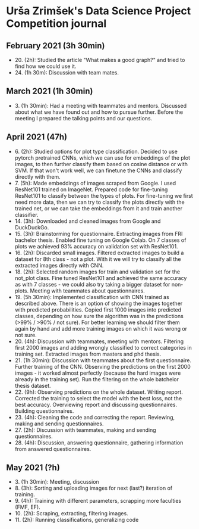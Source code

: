 # Urša Zrimšek's Data Science Project Competition journal

## February 2021 (3h 30min)

* 20\. (2h): Studied the article "What makes a good graph?" and tried to find how we could use it.
* 24\. (1h 30m): Discussion with team mates.

## March 2021 (1h 30min)

* 3\. (1h 30min): Had a meeting with teammates and mentors. Discussed about what we have found out and how to pursue 
further. Before the meeting I prepared the talking points and our questions.

## April 2021 (47h)

* 6\. (2h): Studied options for plot type classification. Decided to use pytorch pretrained CNNs, which we can use for 
embeddings of the plot images, to then further classify them based on cosine distance or with SVM. If that won't work well, 
we can finetune the CNNs and classify directly with them.
* 7\. (5h): Made embeddings of images scraped from Google. I used ResNet101 trained on ImageNet.
Prepared code for fine-tuning ResNet101 to classify between the types of plots. For fine-tuning we first need more data,
then we can try to classify the plots directly with the trained net, or we can take the embeddings from it and train 
another classifier.
* 14\. (3h): Downloaded and cleaned images from Google and DuckDuckGo.
* 15\. (3h): Brainstorming for questionnaire. Extracting images from FRI bachelor thesis. Enabled fine 
tuning on Google Colab. On 7 classes of plots we achieved 93% accuracy on validation set with ResNet101.
* 16\. (2h): Discarded small images. Filtered extracted images to build a dataset for 8th class - not a plot. With it we
will try to classify all the extracted images directly with CNN.
* 18\. (2h): Selected random images for train and validation set for the not_plot class. Fine tuned ResNet101 and 
achieved the same accuracy as with 7 classes - we could also try taking a bigger dataset for non-plots. Meeting with 
teammates about questionnaires.
* 19\. (5h 30min): Implemented classification with CNN trained as described above. There is an option of showing the 
images together with predicted probabilities. Copied first 1000 images into predicted classes, depending on how sure the
algorithm was in the predictions (>99% / >90% / not sure). For better learning we should filter them again by hand and 
add more training images on which it was wrong or not sure.
* 20\. (4h): Discussion with teammates, meeting with mentors. Filtering first 2000 images and adding wrongly classified
to correct categories in training set. Extracted images from masters and phd thesis.
* 21\. (1h 30min): Discussion with teammates about the first questionnaire. Further training of the CNN. Observing the
predictions on the first 2000 images - it worked almost perfectly (because the hard images were already in the training 
set). Run the filtering on the whole batchelor thesis dataset.
* 22\. (9h): Observing predictions on the whole dataset. Writing report. Corrected the training to select the model with
the best loss, not the best accuracy. Overviewing report and discussing questionnaires. Building questionnaires.
* 23\. (4h): Cleaning the code and correcting the report. Reviewing, making and sending questionnaires.
* 27\. (2h): Discussion with teammates, making and sending questionnaires.
* 28\. (4h): Discussion, answering questionnaire, gathering information from answered questionnaires.

## May 2021 (?h)

* 3\. (1h 30min): Meeting, discussion
* 8\. (3h): Sorting and uploading images for next (last?) iteration of training.
* 9\. (4h): Training with different parameters, scrapping more faculties (FMF, EF).
* 10\. (2h): Scraping, extracting, filtering images.
* 11\. (2h): Running classifications, generalizing code